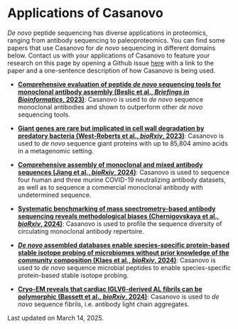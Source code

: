 # Applications of Casanovo

_De novo_ peptide sequencing has diverse applications in proteomics, ranging from antibody sequencing to paleoproteomics.
You can find some papers that use Casanovo for _de novo_ sequencing in different domains below.
Contact us with your applications of Casanovo to feature your research on this page by opening a Github issue [here](https://github.com/Noble-Lab/casanovo/issues/new) with a link to the paper and a one-sentence description of how Casanovo is being used.

<!-- 2022/12/21 -->
- **[Comprehensive evaluation of peptide _de novo_ sequencing tools for monoclonal antibody assembly (Beslic et al., *Briefings in Bioinformatics*, 2023)](https://doi.org/10.1093/bib/bbac542)**: Casanovo is used to _de novo_ sequence monoclonal antibodies and shown to outperform other _de novo_ sequencing tools.
<!-- 2023/11/22 -->
- **[Giant genes are rare but implicated in cell wall degradation by predatory bacteria (West-Roberts et al., *bioRxiv*, 2023)](https://doi.org/10.1101/2023.11.21.568195)**: Casanovo is used to _de novo_ sequence giant proteins with up to 85,804 amino acids in a metagenomic setting.
<!-- 2024/08/10 -->
- **[Comprehensive assembly of monoclonal and mixed antibody sequences (Jiang et al., *bioRxiv*, 2024)](https://doi.org/10.1101/2024.08.09.607415)**: Casanovo is used to sequence four human and three murine COVID-19 neutralizing antibody datasets, as well as to sequence a commercial monoclonal antibody with undetermined sequence.
<!-- 2024/11/12 -->
- **[Systematic benchmarking of mass spectrometry-based antibody sequencing reveals methodological biases (Chernigovskaya et al., *bioRxiv*, 2024)](https://doi.org/10.1101/2024.11.11.622451)**: Casanovo is used to profile the sequence diversity of circulating monoclonal antibody repertoire.
<!-- 2024/11/26 -->
- **[_De novo_ assembled databases enable species-specific protein-based stable isotope probing of microbiomes without prior knowledge of the community composition (Klaes et al., *bioRxiv*, 2024)](https://doi.org/10.1101/2024.11.25.625156)**: Casanovo is used to _de novo_ sequence microbial peptides to enable species-specific protein-based stable isotope probing.
<!-- 2024/12/07 -->
- **[Cryo-EM reveals that cardiac IGLV6-derived AL fibrils can be polymorphic (Bassett et al., *bioRxiv*, 2024)](https://doi.org/10.1101/2024.12.04.626857)**: Casanovo is used to _de novo_ sequence fibrils, i.e. antibody light chain aggregates.

Last updated on March 14, 2025.
